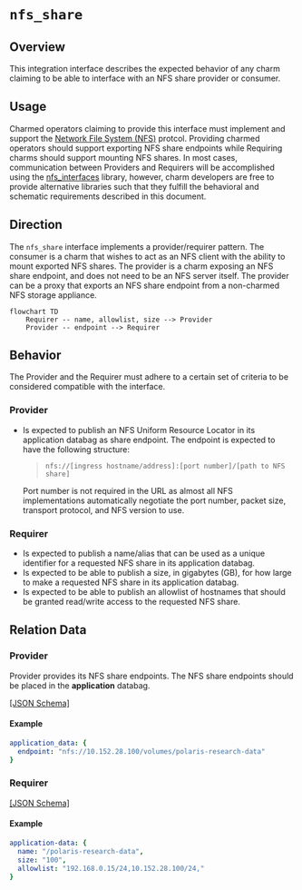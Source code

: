 # `nfs_share`

## Overview

This integration interface describes the expected behavior of any charm
claiming to be able to interface with an NFS share provider or consumer.

## Usage

Charmed operators claiming to provide this interface must implement and
support the [Network File System (NFS)](https://datatracker.ietf.org/doc/html/rfc5661)
protcol. Providing charmed operators should support exporting NFS share
endpoints while Requiring charms should support mounting NFS shares. In most cases, 
communication between Providers and Requirers will be accomplished using the 
[nfs_interfaces](https://charmhub.io/storage-libs/libraries/nfs_interfaces) library,
however, charm developers are free to provide alternative libraries such that they
fulfill the behavioral and schematic requirements described in this document.

## Direction

The `nfs_share` interface implements a provider/requirer pattern. The consumer is a 
charm that wishes to act as an NFS client with the ability to mount exported NFS shares. 
The provider is a charm exposing an NFS share endpoint, and does not need to be an NFS 
server itself. The provider can be a proxy that exports an NFS share endpoint from a 
non-charmed NFS storage appliance.

```mermaid
flowchart TD
    Requirer -- name, allowlist, size --> Provider
    Provider -- endpoint --> Requirer
```

## Behavior

The Provider and the Requirer must adhere to a certain set of criteria to be considered
compatible with the interface.

### Provider

- Is expected to publish an NFS Uniform Resource Locator in its application databag as
  share endpoint. The endpoint is expected to have the following structure:
    
    > `nfs://[ingress hostname/address]:[port number]/[path to NFS share]`

  Port number is not required in the URL as almost all NFS implementations automatically
  negotiate the port number, packet size, transport protocol, and NFS version to use.

### Requirer

- Is expected to publish a name/alias that can be used as a unique identifier
  for a requested NFS share in its application databag.
- Is expected to be able to publish a size, in gigabytes (GB), for how large to make a 
  requested NFS share in its application databag.
- Is expected to be able to publish an allowlist of hostnames that should be granted 
  read/write access to the requested NFS share.

## Relation Data

### Provider

Provider provides its NFS share endpoints. The NFS share endpoints should be placed in the
__application__ databag.

[\[JSON Schema\]](./schemas/provider.json)

#### Example

```yaml
application_data: {
  endpoint: "nfs://10.152.28.100/volumes/polaris-research-data"
}
```

### Requirer

[\[JSON Schema\]](./schemas/requirer.json)

#### Example

```yaml
application-data: {
  name: "/polaris-research-data",
  size: "100",
  allowlist: "192.168.0.15/24,10.152.28.100/24,"
}
```
